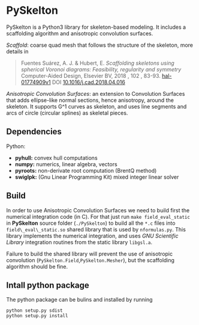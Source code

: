 # PySkelton

PySkelton is a Python3 library for skeleton-based modeling. It includes a scaffolding algorithm and anisotropic convolution surfaces.

*Scaffold*: coarse quad mesh that follows the structure of the skeleton, more details in 
> Fuentes Suárez, A. J. & Hubert, E. _Scaffolding skeletons using spherical Voronoi diagrams: Feasibility, regularity and symmetry_ Computer-Aided Design, Elsevier BV, 2018 , 102 , 83-93. [hal-01774909v1](https://hal.inria.fr/hal-01774909v1) DOI [10.1016/j.cad.2018.04.016](https://doi.org/10.1016/j.cad.2018.04.016)

*Anisotropic Convolution Surfaces*: an extension to Convolution Surfaces that adds ellipse-like normal sections, hence anisotropy, around the skeleton. It supports G^1 curves as skeleton, and uses line segments and arcs of circle (circular splines) as skeletal pieces.

## Dependencies

Python:
 * **pyhull:** convex hull computations
 * **numpy:** numerics, linear algebra, vectors
 * **pyroots:** non-derivate root computation (BrentQ method)
 * **swiglpk:** (Gnu Linear Programming Kit) mixed integer linear solver

## Build

In order to use Anisotropic Convolution Surfaces we need to build first the numerical integration code (in C). For that just run `make field_eval_static` in **PySkelton** source folder (`./PySkelton`) to build all the `*.c` files into `field\_eval\_static.so` shared library that is used by `nformulas.py`. This library implements the numerical integration, and uses *GNU Scientific Library* integration routines from the static library `libgsl.a`.

Failure to build the shared library will prevent the use of anisotropic convolution (`PySkelton.Field`,`PySkelton.Mesher`), but the scaffolding algorithm should be fine.

## Intall python package

The python package can be bulins and installed by running
```shell
python setup.py sdist
python setup.py install
```


